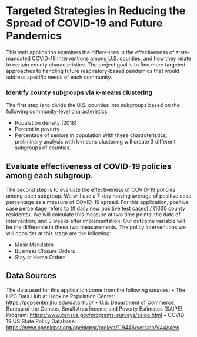 # Targeted Strategies in Reducing the Spread of COVID-19 and Future Pandemics

This web application examines the differences in the effectiveness of state-mandated COVID-19 interventions among U.S. counties, and how they relate to certain county characteristics. The project goal is to find more targeted approaches to handling future respiratory-based pandemics that would address specific needs of each community. 

### Identify county subgroups via k-means clustering

The first step is to divide the U.S. counties into subgroups based on the following community-level characteristics: 
-	Population density (2018)
-	Percent in poverty
-	Percentage of seniors in population
With these characteristics, preliminary analysis with k-means clustering will create 3 different subgroups of counties.  


## Evaluate effectiveness of COVID-19 policies among each subgroup.

The second step is to evaluate the effectiveness of COVID-19 policies among each subgroup. We will use a 7-day moving average of positive case percentage as a measure of COVID-19 spread. For this application, positive case percentage refers to (# daily new positive test cases) / (1000 county residents). We will calculate this measure at two time points: the date of intervention, and  3 weeks after implementation. Our outcome variable will be the difference in these two measurements. The policy interventions we will consider at this stage are the following: 
-	Mask Mandates
-	Business Closure Orders
-	Stay at Home Orders


## Data Sources

The data used for this application come from the following sources: 
•	The HPC Data Hub at Hopkins Population Center:
	https://popcenter.jhu.edu/data-hub/
•	U.S. Department of Commerce, Bureau of the Census, Small Area Income and Poverty Estimates (SAIPE) Program:
https://www.census.gov/programs-surveys/saipe.html
•	COVID-19 US State Policy Database:
https://www.openicpsr.org/openicpsr/project/119446/version/V44/view

